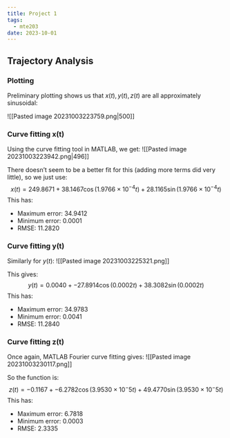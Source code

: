 ```yaml
---
title: Project 1
tags:
  - mte203
date: 2023-10-01
---
```

## Trajectory Analysis

### Plotting
Preliminary plotting shows us that $x(t), y(t), z(t)$ are all approximately sinusoidal:

![[Pasted image 20231003223759.png|500]]

### Curve fitting x(t)
Using the curve fitting tool in MATLAB, we get:
![[Pasted image 20231003223942.png|496]]

There doesn’t seem to be a better fit for this (adding more terms did very little), so we just use:
$$
x(t) = 249.8671 + 38.1467\cos(1.9766\times 10^{-4} t) + 28.1165\sin(1.9766\times 10^{-4} t) 
$$
This has:
- Maximum error: 34.9412
- Minimum error: 0.0001
- RMSE: 11.2820 

### Curve fitting y(t)
Similarly for $y(t)$:
![[Pasted image 20231003225321.png]]

This gives:
$$
y(t) = 0.0040 + -27.8914\cos(0.0002 t) + 38.3082\sin(0.0002 t) 
$$
This has:
- Maximum error: 34.9783
- Minimum error: 0.0041
- RMSE: 11.2840

### Curve fitting z(t)
Once again, MATLAB Fourier curve fitting gives:
![[Pasted image 20231003230117.png]]

So the function is:
$$
z(t) = -0.1167 + -6.2782\cos(3.9530 \times 10^-5t) + 49.4770\sin(3.9530 \times 10^-5t) 
$$
This has:
- Maximum error: 6.7818
- Minimum error: 0.0003
- RMSE: 2.3335

